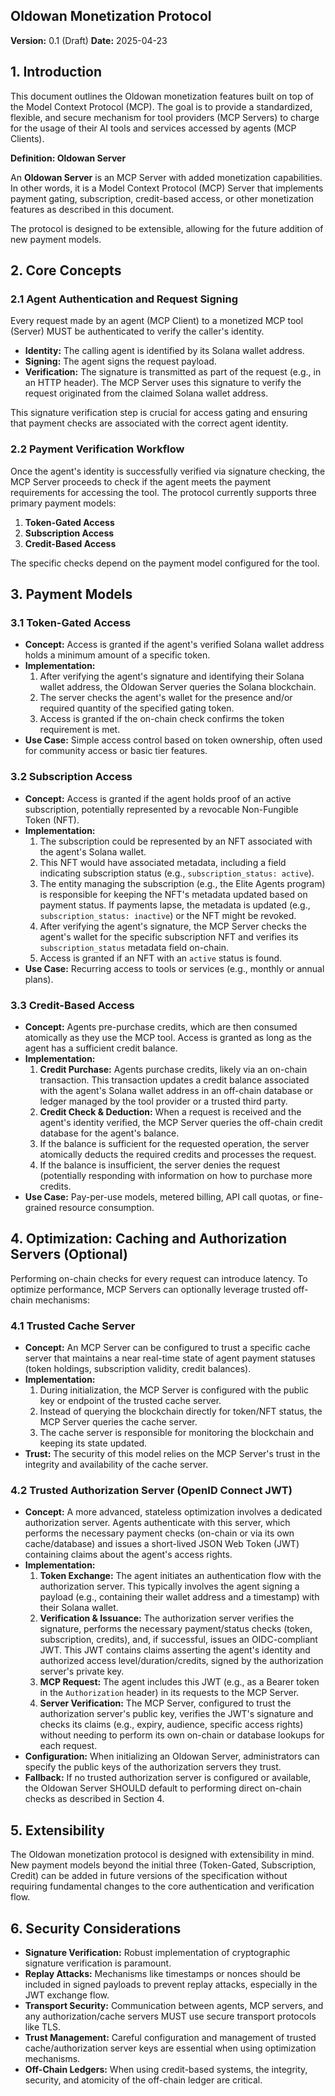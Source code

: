 ## Oldowan Monetization Protocol

**Version:** 0.1 (Draft)
**Date:** 2025-04-23

## 1. Introduction

This document outlines the Oldowan monetization features built on top of the Model Context Protocol (MCP). The goal is to provide a standardized, flexible, and secure mechanism for tool providers (MCP Servers) to charge for the usage of their AI tools and services accessed by agents (MCP Clients).

**Definition: Oldowan Server**

An **Oldowan Server** is an MCP Server with added monetization capabilities. In other words, it is a Model Context Protocol (MCP) Server that implements payment gating, subscription, credit-based access, or other monetization features as described in this document.

The protocol is designed to be extensible, allowing for the future addition of new payment models.

## 2. Core Concepts

### 2.1 Agent Authentication and Request Signing

Every request made by an agent (MCP Client) to a monetized MCP tool (Server) MUST be authenticated to verify the caller's identity.

- **Identity:** The calling agent is identified by its Solana wallet address.
- **Signing:** The agent signs the request payload.
- **Verification:** The signature is transmitted as part of the request (e.g., in an HTTP header). The MCP Server uses this signature to verify the request originated from the claimed Solana wallet address.

This signature verification step is crucial for access gating and ensuring that payment checks are associated with the correct agent identity.

### 2.2 Payment Verification Workflow

Once the agent's identity is successfully verified via signature checking, the MCP Server proceeds to check if the agent meets the payment requirements for accessing the tool. The protocol currently supports three primary payment models:

1.  **Token-Gated Access**
2.  **Subscription Access**
3.  **Credit-Based Access**

The specific checks depend on the payment model configured for the tool.

## 3. Payment Models

### 3.1 Token-Gated Access

- **Concept:** Access is granted if the agent's verified Solana wallet address holds a minimum amount of a specific token.
- **Implementation:**
  1.  After verifying the agent's signature and identifying their Solana wallet address, the Oldowan Server queries the Solana blockchain.
  2.  The server checks the agent's wallet for the presence and/or required quantity of the specified gating token.
  3.  Access is granted if the on-chain check confirms the token requirement is met.
- **Use Case:** Simple access control based on token ownership, often used for community access or basic tier features.

### 3.2 Subscription Access

- **Concept:** Access is granted if the agent holds proof of an active subscription, potentially represented by a revocable Non-Fungible Token (NFT).
- **Implementation:**
  1.  The subscription could be represented by an NFT associated with the agent's Solana wallet.
  2.  This NFT would have associated metadata, including a field indicating subscription status (e.g., `subscription_status: active`).
  3.  The entity managing the subscription (e.g., the Elite Agents program) is responsible for keeping the NFT's metadata updated based on payment status. If payments lapse, the metadata is updated (e.g., `subscription_status: inactive`) or the NFT might be revoked.
  4.  After verifying the agent's signature, the MCP Server checks the agent's wallet for the specific subscription NFT and verifies its `subscription_status` metadata field on-chain.
  5.  Access is granted if an NFT with an `active` status is found.
- **Use Case:** Recurring access to tools or services (e.g., monthly or annual plans).

### 3.3 Credit-Based Access

- **Concept:** Agents pre-purchase credits, which are then consumed atomically as they use the MCP tool. Access is granted as long as the agent has a sufficient credit balance.
- **Implementation:**
  1.  **Credit Purchase:** Agents purchase credits, likely via an on-chain transaction. This transaction updates a credit balance associated with the agent's Solana wallet address in an off-chain database or ledger managed by the tool provider or a trusted third party.
  2.  **Credit Check & Deduction:** When a request is received and the agent's identity verified, the MCP Server queries the off-chain credit database for the agent's balance.
  3.  If the balance is sufficient for the requested operation, the server atomically deducts the required credits and processes the request.
  4.  If the balance is insufficient, the server denies the request (potentially responding with information on how to purchase more credits.
- **Use Case:** Pay-per-use models, metered billing, API call quotas, or fine-grained resource consumption.

## 4. Optimization: Caching and Authorization Servers (Optional)

Performing on-chain checks for every request can introduce latency. To optimize performance, MCP Servers can optionally leverage trusted off-chain mechanisms:

### 4.1 Trusted Cache Server

- **Concept:** An MCP Server can be configured to trust a specific cache server that maintains a near real-time state of agent payment statuses (token holdings, subscription validity, credit balances).
- **Implementation:**
  1.  During initialization, the MCP Server is configured with the public key or endpoint of the trusted cache server.
  2.  Instead of querying the blockchain directly for token/NFT status, the MCP Server queries the cache server.
  3.  The cache server is responsible for monitoring the blockchain and keeping its state updated.
- **Trust:** The security of this model relies on the MCP Server's trust in the integrity and availability of the cache server.

### 4.2 Trusted Authorization Server (OpenID Connect JWT)

- **Concept:** A more advanced, stateless optimization involves a dedicated authorization server. Agents authenticate with this server, which performs the necessary payment checks (on-chain or via its own cache/database) and issues a short-lived JSON Web Token (JWT) containing claims about the agent's access rights.
- **Implementation:**
  1.  **Token Exchange:** The agent initiates an authentication flow with the authorization server. This typically involves the agent signing a payload (e.g., containing their wallet address and a timestamp) with their Solana wallet.
  2.  **Verification & Issuance:** The authorization server verifies the signature, performs the necessary payment/status checks (token, subscription, credits), and, if successful, issues an OIDC-compliant JWT. This JWT contains claims asserting the agent's identity and authorized access level/duration/credits, signed by the authorization server's private key.
  3.  **MCP Request:** The agent includes this JWT (e.g., as a Bearer token in the `Authorization` header) in its requests to the MCP Server.
  4.  **Server Verification:** The MCP Server, configured to trust the authorization server's public key, verifies the JWT's signature and checks its claims (e.g., expiry, audience, specific access rights) without needing to perform its own on-chain or database lookups for each request.
- **Configuration:** When initializing an Oldowan Server, administrators can specify the public keys of the authorization servers they trust.
- **Fallback:** If no trusted authorization server is configured or available, the Oldowan Server SHOULD default to performing direct on-chain checks as described in Section 4.

## 5. Extensibility

The Oldowan monetization protocol is designed with extensibility in mind. New payment models beyond the initial three (Token-Gated, Subscription, Credit) can be added in future versions of the specification without requiring fundamental changes to the core authentication and verification flow.

## 6. Security Considerations

- **Signature Verification:** Robust implementation of cryptographic signature verification is paramount.
- **Replay Attacks:** Mechanisms like timestamps or nonces should be included in signed payloads to prevent replay attacks, especially in the JWT exchange flow.
- **Transport Security:** Communication between agents, MCP servers, and any authorization/cache servers MUST use secure transport protocols like TLS.
- **Trust Management:** Careful configuration and management of trusted cache/authorization server keys are essential when using optimization mechanisms.
- **Off-Chain Ledgers:** When using credit-based systems, the integrity, security, and atomicity of the off-chain ledger are critical.
